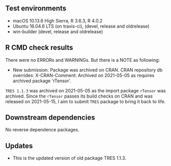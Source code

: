 ## Test environments
* macOS 10.13.6 High Sierra, R 3.6.3, R 4.0.2
* Ubuntu 16.04.6 LTS (on travis-ci), (devel, release and oldrelease)
* win-builder (devel, release and oldrelease)

## R CMD check results
There were no ERRORs and WARNINGs. But there is a NOTE as following:

* New submission. Package was archived on CRAN. CRAN repository db overrides:
  X-CRAN-Comment: Archived on 2021-05-05 as requires archived package
    'rTensor'.

`TRES 1.1.3` was archived on 2021-05-05 as the import package `rTensor` was archived. Since the `rTensor` passes its build checks on CRAN and was released on 2021-05-15, I aim to submit `TRES` package to bring it back to life.

## Downstream dependencies
No reverse dependence packages.

## Updates
* This is the updated version of old package TRES 1.1.3. 